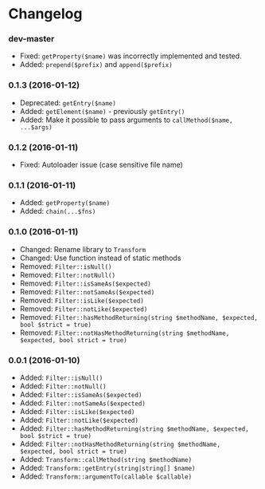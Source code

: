 # Changelog

### dev-master

  * Fixed: `getProperty($name)` was incorrectly implemented and tested.
  * Added: `prepend($prefix)` and `append($prefix)`

### 0.1.3 (2016-01-12)

  * Deprecated: `getEntry($name)`
  * Added: `getElement($name)` - previously `getEntry()`
  * Added: Make it possible to pass arguments to `callMethod($name, ...$args)`

### 0.1.2 (2016-01-11)

 * Fixed: Autoloader issue (case sensitive file name)

### 0.1.1 (2016-01-11)

  * Added: `getProperty($name)`
  * Added: `chain(...$fns)`

### 0.1.0 (2016-01-11)

  * Changed: Rename library to `Transform`
  * Changed: Use function instead of static methods
  * Removed: `Filter::isNull()`
  * Removed: `Filter::notNull()`
  * Removed: `Filter::isSameAs($expected)`
  * Removed: `Filter::notSameAs($expected)`
  * Removed: `Filter::isLike($expected)`
  * Removed: `Filter::notLike($expected)`
  * Removed: `Filter::hasMethodReturning(string $methodName, $expected, bool $strict = true)`
  * Removed: `Filter::notHasMethodReturning(string $methodName, $expected, bool strict = true)`

### 0.0.1 (2016-01-10)

  * Added: `Filter::isNull()`
  * Added: `Filter::notNull()`
  * Added: `Filter::isSameAs($expected)`
  * Added: `Filter::notSameAs($expected)`
  * Added: `Filter::isLike($expected)`
  * Added: `Filter::notLike($expected)`
  * Added: `Filter::hasMethodReturning(string $methodName, $expected, bool $strict = true)`
  * Added: `Filter::notHasMethodReturning(string $methodName, $expected, bool strict = true)`
  * Added: `Transform::callMethod(string $methodName)`
  * Added: `Transform::getEntry(string|string[] $name)`
  * Added: `Transform::argumentTo(callable $callable)`
